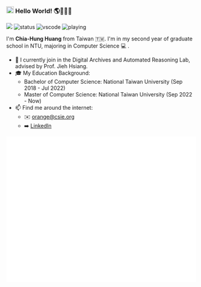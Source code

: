 ### <img src="https://raw.githubusercontent.com/iampavangandhi/iampavangandhi/master/gifs/Hi.gif" width="20px" height="18px"> Hello World! 🌎🌱🌈✨
![](https://komarev.com/ghpvc/?username=orangeorangehuang&color=orange)
![status](https://nocache.advaith.workers.dev?url=https://img.shields.io/endpoint?url=https://dev.discordprofiles.me/api/badge/status/438702959962882059?simple=true)
![vscode](https://nocache.advaith.workers.dev?url=https://img.shields.io/endpoint?url=https://dev.discordprofiles.me/api/badge/vscode/438702959962882059)
![playing](https://nocache.advaith.workers.dev?url=https://img.shields.io/endpoint?url=https://dev.discordprofiles.me/api/badge/playing/438702959962882059)

I'm **Chia-Hung Huang** from Taiwan 🇹🇼. I'm in my second year of graduate school in NTU, majoring in Computer Science 💻 .
- 🔭 I currently join in the Digital Archives and Automated Reasoning Lab, advised by Prof. Jieh Hsiang.
- 🎓 My Education Background:
  - Bachelor of Computer Science: National Taiwan University (Sep 2018 - Jul 2022)
  - Master of Computer Science: National Taiwan University (Sep 2022 - Now)
- 📫 Find me around the internet:   
  - ✉️ [orange@csie.org](mailto:orange@csie.org)
  - ➡️ [LinkedIn](https://www.linkedin.com/in/chia-hung-huang-a6199423b/)

![Metrics](/github-metrics.svg)

<!--
**orangeorangehuang/orangeorangehuang** is a ✨ _special_ ✨ repository because its `README.md` (this file) appears on your GitHub profile.

Here are some ideas to get you started:

- 🔭 I’m currently working on ...
- 🌱 I’m currently learning ...
- 👯 I’m looking to collaborate on ...
- 🤔 I’m looking for help with ...
- 💬 Ask me about ...
- 📫 How to reach me: ...
- 😄 Pronouns: ...
- ⚡ Fun fact: ...
-->
